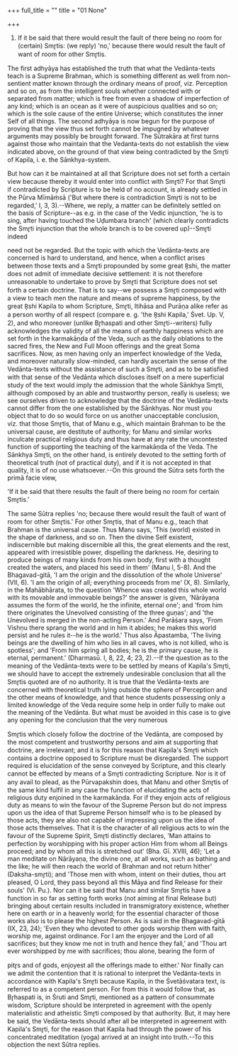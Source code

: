 +++
full_title = ""
title = "01 None"

+++




1. If it be said that there would result the fault of there being no room for (certain) Smr̥tis: (we reply) 'no,' because there would result the fault of want of room for other Smr̥tis.

The first adhyāya has established the truth that what the Vedānta-texts teach is a Supreme Brahman, which is something different as well from non-sentient matter known through the ordinary means of proof, viz. Perception and so on, as from the intelligent souls whether connected with or separated from matter; which is free from even a shadow of imperfection of any kind; which is an ocean as it were of auspicious qualities and so on; which is the sole cause of the entire Universe; which constitutes the inner Self of all things. The second adhyāya is now begun for the purpose of proving that the view thus set forth cannot be impugned by whatever arguments may possibly be brought forward. The Sūtrakāra at first turns against those who maintain that the Vedanta-texts do not establish the view indicated above, on the ground of that view being contradicted by the Smr̥ti of Kapila, i. e. the Sānkhya-system.

But how can it be maintained at all that Scripture does not set forth a certain view because thereby it would enter into conflict with Smr̥ti? For that Smr̥ti if contradicted by Scripture is to be held of no account, is already settled in the Pūrva Mīmāṁsā ('But where there is contradiction Smr̥ti is not to be regarded,' I, 3, 3).--Where, we reply, a matter can be definitely settled on the basis of Scripture--as e.g. in the case of the Vedic injunction, 'he is to sing, after having touched the Uḍumbara branch' (which clearly contradicts the Smr̥ti injunction that the whole branch is to be covered up)--Smr̥ti indeed

need not be regarded. But the topic with which the Vedānta-texts are concerned is hard to understand, and hence, when a conflict arises between those texts and a Smr̥ti propounded by some great R̥shi, the matter does not admit of immediate decisive settlement: it is not therefore unreasonable to undertake to prove by Smr̥ti that Scripture does not set forth a certain doctrine. That is to say--we possess a Smr̥ti composed with a view to teach men the nature and means of supreme happiness, by the great R̥shi Kapila to whom Scripture, Smr̥ti, Itihāsa and Purāṇa alike refer as a person worthy of all respect (compare e. g. 'the R̥shi Kapila,' Śvet. Up. V, 2), and who moreover (unlike Br̥haspati and other Smr̥ti--writers) fully acknowledges the validity of all the means of earthly happiness which are set forth in the karmakāṇda of the Veda, such as the daily oblations to the sacred fires, the New and Full Moon offerings and the great Soma sacrifices. Now, as men having only an imperfect knowledge of the Veda, and moreover naturally slow-minded, can hardly ascertain the sense of the Vedānta-texts without the assistance of such a Smr̥ti, and as to be satisfied with that sense of the Vedānta which discloses itself on a mere superficial study of the text would imply the admission that the whole Sānkhya Smr̥ti, although composed by an able and trustworthy person, really is useless; we see ourselves driven to acknowledge that the doctrine of the Vedānta-texts cannot differ from the one established by the Sānkhyas. Nor must you object that to do so would force on us another unacceptable conclusion, viz. that those Smr̥tis, that of Manu e.g., which maintain Brahman to be the universal cause, are destitute of authority; for Manu and similar works inculcate practical religious duty and thus have at any rate the uncontested function of supporting the teaching of the karmakāṇda of the Veda. The Sānkhya Smr̥ti, on the other hand, is entirely devoted to the setting forth of theoretical truth (not of practical duty), and if it is not accepted in that quality, it is of no use whatsoever.--On this ground the Sūtra sets forth the primā facie view,

 'If it be said that there results the fault of there being no room for certain Smr̥tis.'

The same Sūtra replies 'no; because there would result the fault of want of room for other Smr̥tis.' For other Smr̥tis, that of Manu e.g., teach that Brahman is the universal cause. Thus Manu says, 'This (world) existed in the shape of darkness, and so on. Then the divine Self existent, indiscernible but making discernible all this, the great elements and the rest, appeared with irresistible power, dispelling the darkness. He, desiring to produce beings of many kinds from his own body, first with a thought created the waters, and placed his seed in them' (Manu I, 5-8). And the Bhagavad-gitā, 'I am the origin and the dissolution of the whole Universe' (VII, 6). 'I am the origin of all; everything proceeds from me' (X, 8). Similarly, in the Mahābhārata, to the question 'Whence was created this whole world with its movable and immovable beings?' the answer is given, 'Nārāyaṇa assumes the form of the world, he the infinite, eternal one'; and 'from him there originates the Unevolved consisting of the three guṇas'; and 'the Unevolved is merged in the non-acting Person.' And Parāśara says, 'From Vishṇu there sprang the world and in him it abides; he makes this world persist and he rules it--he is the world.' Thus also Āpastamba, 'The living beings are the dwelling of him who lies in all caves, who is not killed, who is spotless'; and 'From him spring all bodies; he is the primary cause, he is eternal, permanent.' (Dharmasū. I, 8, 22, 4; 23, 2).--If the question as to the meaning of the Vedānta-texts were to be settled by means of Kapila's Smr̥ti, we should have to accept the extremely undesirable conclusion that all the Smr̥tis quoted are of no authority. It is true that the Vedānta-texts are concerned with theoretical truth lying outside the sphere of Perception and the other means of knowledge, and that hence students possessing only a limited knowledge of the Veda require some help in order fully to make out the meaning of the Vedānta. But what must be avoided in this case is to give any opening for the conclusion that the very numerous

 Smr̥tis which closely follow the doctrine of the Vedānta, are composed by the most competent and trustworthy persons and aim at supporting that doctrine, are irrelevant; and it is for this reason that Kapila's Smr̥ti which contains a doctrine opposed to Scripture must be disregarded. The support required is elucidation of the sense conveyed by Scripture, and this clearly cannot be effected by means of a Smr̥ti contradicting Scripture. Nor is it of any avail to plead, as the Pūrvapakshin does, that Manu and other Smr̥tis of the same kind fulfil in any case the function of elucidating the acts of religious duty enjoined in the karmakāṇda. For if they enjoin acts of religious duty as means to win the favour of the Supreme Person but do not impress upon us the idea of that Supreme Person himself who is to be pleased by those acts, they are also not capable of impressing upon us the idea of those acts themselves. That it is the character of all religious acts to win the favour of the Supreme Spirit, Smr̥ti distinctly declares, 'Man attains to perfection by worshipping with his proper action Him from whom all Beings proceed; and by whom all this is stretched out' (Bha. Gī. XVIII, 46); 'Let a man meditate on Nārāyaṇa, the divine one, at all works, such as bathing and the like; he will then reach the world of Brahman and not return hither' (Daksha-smr̥ti); and 'Those men with whom, intent on their duties, thou art pleased, O Lord, they pass beyond all this Māya and find Release for their souls' (Vi. Pu.). Nor can it be said that Manu and similar Smr̥tis have a function in so far as setting forth works (not aiming at final Release but) bringing about certain results included in transmigratory existence, whether here on earth or in a heavenly world; for the essential character of those works also is to please the highest Person. As is said in the Bhagavad-gītā (IX, 23, 24); 'Even they who devoted to other gods worship them with faith, worship me, against ordinance. For I am the enjoyer and the Lord of all sacrifices; but they know me not in truth and hence they fall,' and 'Thou art ever worshipped by me with sacrifices; thou alone, bearing the form of

pitr̥s and of gods, enjoyest all the offerings made to either.' Nor finally can we admit the contention that it is rational to interpret the Vedánta-texts in accordance with Kapila's Smr̥ti because Kapila, in the Śvetāśvatara text, is referred to as a competent person. For from this it would follow that, as Br̥haspati is, in Śruti and Smr̥ti, mentioned as a pattern of consummate wisdom, Scripture should be interpreted in agreement with the openly materialistic and atheistic Smr̥ti composed by that authority. But, it may here be said, the Vedānta-texts should after all be interpreted in agreement with Kapila's Smr̥ti, for the reason that Kapila had through the power of his concentrated meditation (yoga) arrived at an insight into truth.--To this objection the next Sūtra replies.

